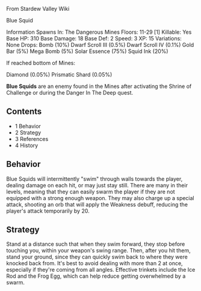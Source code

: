 From Stardew Valley Wiki

Blue Squid

Information Spawns In: The Dangerous Mines Floors: 11-29 \[1] Killable: Yes Base HP: 310 Base Damage: 18 Base Def: 2 Speed: 3 XP: 15 Variations: None Drops: Bomb (10%) Dwarf Scroll III (0.5%) Dwarf Scroll IV (0.1%) Gold Bar (5%) Mega Bomb (5%) Solar Essence (75%) Squid Ink (20%)

If reached bottom of Mines:

Diamond (0.05%) Prismatic Shard (0.05%)

**Blue Squids** are an enemy found in the Mines after activating the Shrine of Challenge or during the Danger In The Deep quest.

## Contents

- 1 Behavior
- 2 Strategy
- 3 References
- 4 History

## Behavior

Blue Squids will intermittently "swim" through walls towards the player, dealing damage on each hit, or may just stay still. There are many in their levels, meaning that they can easily swarm the player if they are not equipped with a strong enough weapon. They may also charge up a special attack, shooting an orb that will apply the Weakness debuff, reducing the player's attack temporarily by 20.

## Strategy

Stand at a distance such that when they swim forward, they stop before touching you, within your weapon's swing range. Then, after you hit them, stand your ground, since they can quickly swim back to where they were knocked back from. It's best to avoid dealing with more than 2 at once, especially if they're coming from all angles. Effective trinkets include the Ice Rod and the Frog Egg, which can help reduce getting overwhelmed by a swarm.